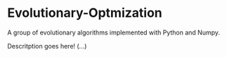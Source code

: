# Evolutionary-Optmization

A group of evolutionary algorithms implemented with Python and Numpy.

Descritption goes here! (...)
